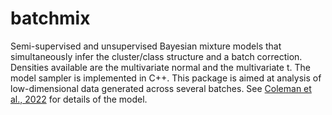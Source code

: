 # batchmix
Semi-supervised and unsupervised Bayesian mixture models that simultaneously infer the cluster/class structure and a batch correction. Densities available are the multivariate normal and the multivariate t. The model sampler is implemented in C++. This package is aimed at analysis of low-dimensional data generated across several batches. See [Coleman et al., 2022](https://doi.org/10.1101/2022.01.14.476352) for details of the model.
